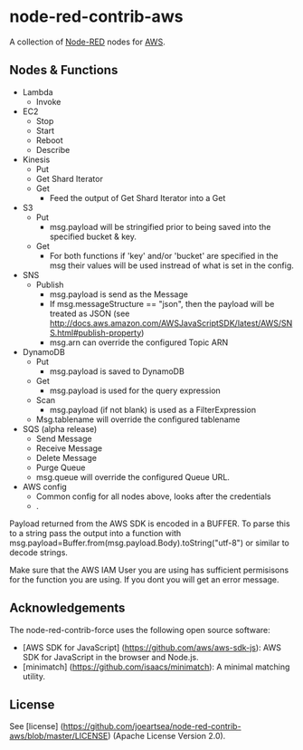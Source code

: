 node-red-contrib-aws
========================
A collection of <a href="http://nodered.org" target="_new">Node-RED</a> nodes for <a href="http://aws.amazon.com/" target="_new">AWS</a>.

Nodes & Functions
-----------------

* Lambda
  * Invoke
* EC2
  * Stop
  * Start
  * Reboot
  * Describe
* Kinesis
  * Put
  * Get Shard Iterator
  * Get
    * Feed the output of Get Shard Iterator into a Get
* S3
  * Put
    * msg.payload will be stringified prior to being saved into the specified bucket & key.
  * Get
    * For both functions if 'key' and/or 'bucket' are specified in the msg their values will be used instread of what is set in the config.
* SNS
  * Publish
    * msg.payload is send as the Message
    * If msg.messageStructure == "json", then the payload will be treated as JSON (see http://docs.aws.amazon.com/AWSJavaScriptSDK/latest/AWS/SNS.html#publish-property)
    * msg.arn can override the configured Topic ARN
* DynamoDB
  * Put
    * msg.payload is saved to DynamoDB
  * Get
    * msg.payload is used for the query expression
  * Scan
    * msg.payload (if not blank) is used as a FilterExpression
  * Msg.tablename will override the configured tablename
* SQS (alpha release)
  * Send Message
  * Receive Message
  * Delete Message
  * Purge Queue
  * msg.queue will override the configured Queue URL.
* AWS config
  * Common config for all nodes above, looks after the credentials
  * .

Payload returned from the AWS SDK is encoded in a BUFFER.  To parse this to a string pass the output into a function with msg.payload=Buffer.from(msg.payload.Body).toString("utf-8") or similar to decode strings.

Make sure that the AWS IAM User you are using has sufficient permisisons for the function you are using.  If you dont you will get an error message.



Acknowledgements
----------------

The node-red-contrib-force uses the following open source software:

- [AWS SDK for JavaScript] (https://github.com/aws/aws-sdk-js): AWS SDK for JavaScript in the browser and Node.js.
- [minimatch] (https://github.com/isaacs/minimatch): A minimal matching utility.

License
-------

See [license] (https://github.com/joeartsea/node-red-contrib-aws/blob/master/LICENSE) (Apache License Version 2.0).
